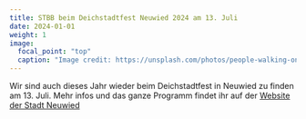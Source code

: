 ```yaml
---
title: STBB beim Deichstadtfest Neuwied 2024 am 13. Juli
date: 2024-01-01
weight: 1
image:
  focal_point: "top"
  caption: "Image credit: https://unsplash.com/photos/people-walking-on-street-during-daytime-9xsXiWvjnLQ"
---
```


Wir sind auch dieses Jahr wieder beim Deichstadtfest in Neuwied zu finden am 13. Juli. Mehr infos und das ganze Programm findet ihr auf der [Website der Stadt Neuwied](https://www.neuwied.de/deichstadtfest)
